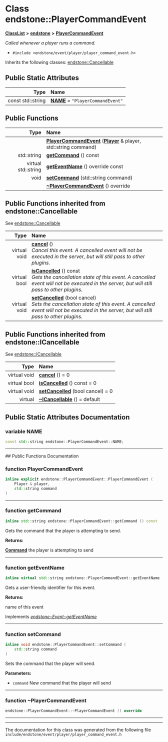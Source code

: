 

# Class endstone::PlayerCommandEvent



[**ClassList**](annotated.md) **>** [**endstone**](namespaceendstone.md) **>** [**PlayerCommandEvent**](classendstone_1_1PlayerCommandEvent.md)



_Called whenever a player runs a command._ 

* `#include <endstone/event/player/player_command_event.h>`



Inherits the following classes: [endstone::Cancellable](classendstone_1_1Cancellable.md)
































## Public Static Attributes

| Type | Name |
| ---: | :--- |
|  const std::string | [**NAME**](#variable-name)   = `"PlayerCommandEvent"`<br> |










































## Public Functions

| Type | Name |
| ---: | :--- |
|   | [**PlayerCommandEvent**](#function-playercommandevent) ([**Player**](classendstone_1_1Player.md) & player, std::string command) <br> |
|  std::string | [**getCommand**](#function-getcommand) () const<br> |
| virtual std::string | [**getEventName**](#function-geteventname) () override const<br> |
|  void | [**setCommand**](#function-setcommand) (std::string command) <br> |
|   | [**~PlayerCommandEvent**](#function-playercommandevent) () override<br> |


## Public Functions inherited from endstone::Cancellable

See [endstone::Cancellable](classendstone_1_1Cancellable.md)

| Type | Name |
| ---: | :--- |
| virtual void | [**cancel**](classendstone_1_1Cancellable.md#function-cancel) () <br>_Cancel this event. A cancelled event will not be executed in the server, but will still pass to other plugins._  |
| virtual bool | [**isCancelled**](classendstone_1_1Cancellable.md#function-iscancelled) () const<br>_Gets the cancellation state of this event. A cancelled event will not be executed in the server, but will still pass to other plugins._  |
| virtual void | [**setCancelled**](classendstone_1_1Cancellable.md#function-setcancelled) (bool cancel) <br>_Sets the cancellation state of this event. A cancelled event will not be executed in the server, but will still pass to other plugins._  |


## Public Functions inherited from endstone::ICancellable

See [endstone::ICancellable](classendstone_1_1ICancellable.md)

| Type | Name |
| ---: | :--- |
| virtual void | [**cancel**](classendstone_1_1ICancellable.md#function-cancel) () = 0<br> |
| virtual bool | [**isCancelled**](classendstone_1_1ICancellable.md#function-iscancelled) () const = 0<br> |
| virtual void | [**setCancelled**](classendstone_1_1ICancellable.md#function-setcancelled) (bool cancel) = 0<br> |
| virtual  | [**~ICancellable**](classendstone_1_1ICancellable.md#function-icancellable) () = default<br> |
















































































## Public Static Attributes Documentation




### variable NAME 

```C++
const std::string endstone::PlayerCommandEvent::NAME;
```




<hr>
## Public Functions Documentation




### function PlayerCommandEvent 

```C++
inline explicit endstone::PlayerCommandEvent::PlayerCommandEvent (
    Player & player,
    std::string command
) 
```




<hr>



### function getCommand 

```C++
inline std::string endstone::PlayerCommandEvent::getCommand () const
```



Gets the command that the player is attempting to send.




**Returns:**

[**Command**](classendstone_1_1Command.md) the player is attempting to send 





        

<hr>



### function getEventName 

```C++
inline virtual std::string endstone::PlayerCommandEvent::getEventName () override const
```



Gets a user-friendly identifier for this event.




**Returns:**

name of this event 





        
Implements [*endstone::Event::getEventName*](classendstone_1_1Event.md#function-geteventname)


<hr>



### function setCommand 

```C++
inline void endstone::PlayerCommandEvent::setCommand (
    std::string command
) 
```



Sets the command that the player will send.




**Parameters:**


* `command` New command that the player will send 




        

<hr>



### function ~PlayerCommandEvent 

```C++
endstone::PlayerCommandEvent::~PlayerCommandEvent () override
```




<hr>

------------------------------
The documentation for this class was generated from the following file `include/endstone/event/player/player_command_event.h`


